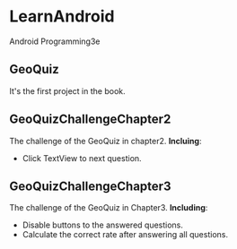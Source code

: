 # LearnAndroid
Android Programming3e

## GeoQuiz
It's the first project in the book.

## GeoQuizChallengeChapter2
The challenge of the GeoQuiz in chapter2. **Incluing**:
- Click TextView to next question.

## GeoQuizChallengeChapter3
The challenge of the GeoQuiz in Chapter3. **Including**:
- Disable buttons to the answered questions.
- Calculate the correct rate after answering all questions.
